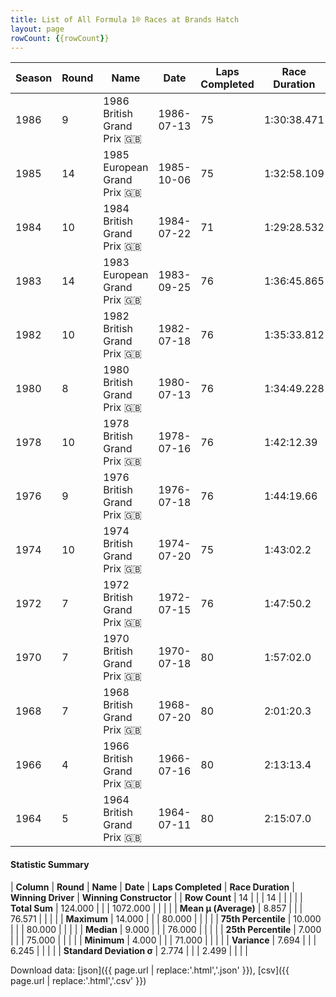 ```yaml
---
title: List of All Formula 1® Races at Brands Hatch
layout: page
rowCount: {{rowCount}}
---
```


| Season | Round | Name | Date | Laps Completed | Race Duration | Winning Driver | Winning Constructor |
|--|--|--|--|--|--|--|--|
| 1986 | 9 | 1986 British Grand Prix 🇬🇧 | 1986-07-13 | 75 | 1:30:38.471 | Nigel Mansell 🇬🇧 | Williams 🇬🇧 |
| 1985 | 14 | 1985 European Grand Prix 🇬🇧 | 1985-10-06 | 75 | 1:32:58.109 | Nigel Mansell 🇬🇧 | Williams 🇬🇧 |
| 1984 | 10 | 1984 British Grand Prix 🇬🇧 | 1984-07-22 | 71 | 1:29:28.532 | Niki Lauda 🇦🇹 | McLaren 🇬🇧 |
| 1983 | 14 | 1983 European Grand Prix 🇬🇧 | 1983-09-25 | 76 | 1:36:45.865 | Nelson Piquet 🇧🇷 | Brabham 🇬🇧 |
| 1982 | 10 | 1982 British Grand Prix 🇬🇧 | 1982-07-18 | 76 | 1:35:33.812 | Niki Lauda 🇦🇹 | McLaren 🇬🇧 |
| 1980 | 8 | 1980 British Grand Prix 🇬🇧 | 1980-07-13 | 76 | 1:34:49.228 | Alan Jones 🇦🇺 | Williams 🇬🇧 |
| 1978 | 10 | 1978 British Grand Prix 🇬🇧 | 1978-07-16 | 76 | 1:42:12.39 | Carlos Reutemann 🇦🇷 | Ferrari 🇮🇹 |
| 1976 | 9 | 1976 British Grand Prix 🇬🇧 | 1976-07-18 | 76 | 1:44:19.66 | Niki Lauda 🇦🇹 | Ferrari 🇮🇹 |
| 1974 | 10 | 1974 British Grand Prix 🇬🇧 | 1974-07-20 | 75 | 1:43:02.2 | Jody Scheckter 🇿🇦 | Tyrrell 🇬🇧 |
| 1972 | 7 | 1972 British Grand Prix 🇬🇧 | 1972-07-15 | 76 | 1:47:50.2 | Emerson Fittipaldi 🇧🇷 | Team Lotus 🇬🇧 |
| 1970 | 7 | 1970 British Grand Prix 🇬🇧 | 1970-07-18 | 80 | 1:57:02.0 | Jochen Rindt 🇦🇹 | Team Lotus 🇬🇧 |
| 1968 | 7 | 1968 British Grand Prix 🇬🇧 | 1968-07-20 | 80 | 2:01:20.3 | Jo Siffert 🇨🇭 | Lotus-Ford 🇬🇧 |
| 1966 | 4 | 1966 British Grand Prix 🇬🇧 | 1966-07-16 | 80 | 2:13:13.4 | Jack Brabham 🇦🇺 | Brabham-Repco 🇬🇧 |
| 1964 | 5 | 1964 British Grand Prix 🇬🇧 | 1964-07-11 | 80 | 2:15:07.0 | Jim Clark 🇬🇧 | Lotus-Climax 🇬🇧 |

#### Statistic Summary

| **Column** | **Round** | **Name** | **Date** | **Laps Completed** | **Race Duration** | **Winning Driver** | **Winning Constructor** |
| **Row Count** | 14 |  |  | 14 |  |  |  |
| **Total Sum** | 124.000 |  |  | 1072.000 |  |  |  |
| **Mean μ (Average)** | 8.857 |  |  | 76.571 |  |  |  |
| **Maximum** | 14.000 |  |  | 80.000 |  |  |  |
| **75th Percentile** | 10.000 |  |  | 80.000 |  |  |  |
| **Median** | 9.000 |  |  | 76.000 |  |  |  |
| **25th Percentile** | 7.000 |  |  | 75.000 |  |  |  |
| **Minimum** | 4.000 |  |  | 71.000 |  |  |  |
| **Variance** | 7.694 |  |  | 6.245 |  |  |  |
| **Standard Deviation σ** | 2.774 |  |  | 2.499 |  |  |  |

Download data: [json]({{ page.url | replace:'.html','.json' }}), [csv]({{ page.url | replace:'.html','.csv' }})
